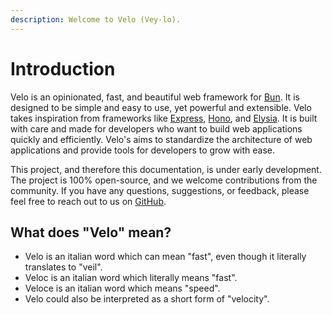 ```yaml
---
description: Welcome to Velo (Vey-lo).
---
```


# Introduction

Velo is an opinionated, fast, and beautiful web framework for [Bun](https://bun.sh). It is designed
to be simple and easy to use, yet powerful and extensible. Velo takes inspiration from frameworks
like [Express](https://expressjs.com), [Hono](https://hono.dev), and [Elysia](https://elysiajs.com).
It is built with care and made for developers who want to build web applications quickly and
efficiently. Velo's aims to standardize the architecture of web applications and provide tools for
developers to grow with ease.

This project, and therefore this documentation, is under early development. The project is 100%
open-source, and we welcome contributions from the community. If you have any questions,
suggestions, or feedback, please feel free to reach out to us on
[GitHub](https://github.com/velojs/velo).

## What does "Velo" mean?

-   Velo is an italian word which can mean "fast", even though it literally translates to "veil".
-   Veloc is an italian word which literally means "fast".
-   Veloce is an italian word which means "speed".
-   Velo could also be interpreted as a short form of "velocity".
